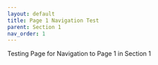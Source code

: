 ```yaml
---
layout: default
title: Page 1 Navigation Test
parent: Section 1
nav_order: 1
---
```

Testing Page for Navigation to Page 1 in Section 1 
